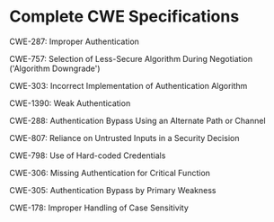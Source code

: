 

# Complete CWE Specifications

CWE-287: Improper Authentication

CWE-757: Selection of Less-Secure Algorithm During Negotiation ('Algorithm Downgrade')

CWE-303: Incorrect Implementation of Authentication Algorithm

CWE-1390: Weak Authentication

CWE-288: Authentication Bypass Using an Alternate Path or Channel

CWE-807: Reliance on Untrusted Inputs in a Security Decision

CWE-798: Use of Hard-coded Credentials

CWE-306: Missing Authentication for Critical Function

CWE-305: Authentication Bypass by Primary Weakness

CWE-178: Improper Handling of Case Sensitivity